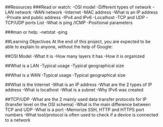 ##Resources
###Read or watch:
-OSI model
-Different types of network
-LAN network
-WAN network
-Internet
-MAC address
-What is an IP address
-Private and public address
-IPv4 and IPv6
-Localhost
-TCP and UDP
-TCP/UDP ports List
-What is ping /ICMP
-Positional parameters

###man or help:
-netstat
-ping

##Learning Objectives
At the end of this project, you are expected to be able to explain to anyone, without the help of Google:

##OSI Model
-What it is
-How many layers it has
-How it is organized

##What is a LAN
-Typical usage
-Typical geographical size

##What is a WAN
-Typical usage
-Typical geographical size

##What is the Internet
-What is an IP address
-What are the 2 types of IP address
-What is localhost
-What is a subnet
-Why IPv6 was created

##TCP/UDP
-What are the 2 mainly used data transfer protocols for IP (transfer level on the OSI schema)
-What is the main difference between TCP and UDP
-What is a port
-Memorize SSH, HTTP and HTTPS port numbers
-What tool/protocol is often used to check if a device is connected to a network
